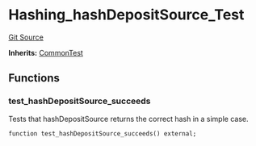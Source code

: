 # Hashing_hashDepositSource_Test
[Git Source](https://github.com/ethereum-optimism/optimism/blob/f7b73857601914eeea6fc4c1ba46ae99ca744d97/contracts/test/Hashing.t.sol)

**Inherits:**
[CommonTest](/contracts/test/CommonTest.t.sol/contract.CommonTest.md)


## Functions
### test_hashDepositSource_succeeds

Tests that hashDepositSource returns the correct hash in a simple case.


```solidity
function test_hashDepositSource_succeeds() external;
```

